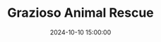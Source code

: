 ---
layout: inner
position: left
title: 'Grazioso Animal Rescue'
date: 2024-10-10 15:00:00
categories: development
tags: Java Database Sorting
featured_image: '/img/posts/gitARMongo.png'
project_link: 'https://github.com/SubparAtBest0219/ePortfolio/blob/main/Artifact%202/original/Driver.class'
enhancement_link: 'https://github.com/SubparAtBest0219/ePortfolio/blob/main/Artifact%202/Enhancement%202/Driver.java'
narrative_link: 'https://docs.google.com/document/d/15sLq5odYPCojxCas3kIAyB9dLklh51Ge/edit?usp=sharing&ouid=106533354037398368939&rtpof=true&sd=true'
button_icon: 'github'
button_text: 'Visit Original Project'
narrative_icon: 'google'
lead_text: "An animal rescue application that utilizes lists to mimic database functionality integrating enhanced sorting algorithms."
---